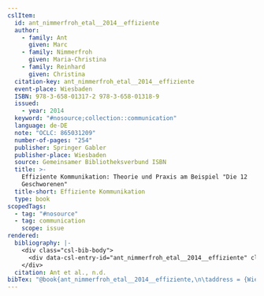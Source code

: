 ```yaml
---
cslItem:
  id: ant_nimmerfroh_etal__2014__effiziente
  author:
    - family: Ant
      given: Marc
    - family: Nimmerfroh
      given: Maria-Christina
    - family: Reinhard
      given: Christina
  citation-key: ant_nimmerfroh_etal__2014__effiziente
  event-place: Wiesbaden
  ISBN: 978-3-658-01317-2 978-3-658-01318-9
  issued:
    - year: 2014
  keyword: "#nosource;collection::communication"
  language: de-DE
  note: "OCLC: 865031209"
  number-of-pages: "254"
  publisher: Springer Gabler
  publisher-place: Wiesbaden
  source: Gemeinsamer Bibliotheksverbund ISBN
  title: >-
    Effiziente Kommunikation: Theorie und Praxis am Beispiel "Die 12
    Geschworenen"
  title-short: Effiziente Kommunikation
  type: book
scopedTags:
  - tag: "#nosource"
  - tag: communication
    scope: issue
rendered:
  bibliography: |-
    <div class="csl-bib-body">
      <div data-csl-entry-id="ant_nimmerfroh_etal__2014__effiziente" class="csl-entry">Ant, M., Nimmerfroh, M.-C., &#38; Reinhard, C. n.d.. <i>Effiziente Kommunikation: Theorie und Praxis am Beispiel “Die 12 Geschworenen.”</i> Springer Gabler.</div>
    </div>
  citation: Ant et al., n.d.
bibTex: "@book{ant_nimmerfroh_etal__2014__effiziente,\n\taddress = {Wiesbaden},\n\tauthor = {Ant, Marc and Nimmerfroh, Maria-Christina and Reinhard, Christina},\n\tnote = {OCLC: 865031209},\n\tpublisher = {Springer Gabler},\n\ttitle = {Effiziente {Kommunikation}: Theorie und {Praxis} am {Beispiel} \"{Die} 12 {Geschworenen}\"},\n}\n\n"
---
```

